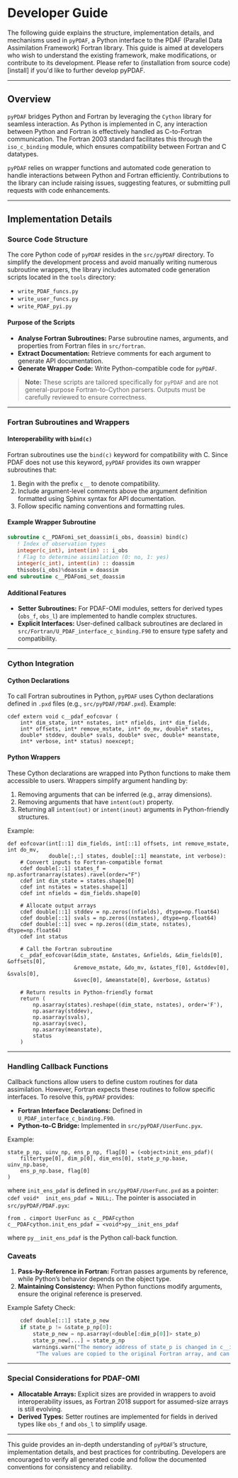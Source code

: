 # Developer Guide

The following guide explains the structure, implementation details, and mechanisms used in `pyPDAF`, a Python interface to the PDAF (Parallel Data Assimilation Framework) Fortran library. This guide is aimed at developers who wish to understand the existing framework, make modifications, or contribute to its development. Please refer to (installation from source code)[install] if you'd like to further develop pyPDAF.

---

## Overview

`pyPDAF` bridges Python and Fortran by leveraging the `Cython` library for seamless interaction. As Python is implemented in C, any interaction between Python and Fortran is effectively handled as C-to-Fortran communication. The Fortran 2003 standard facilitates this through the `iso_c_binding` module, which ensures compatibility between Fortran and C datatypes.

`pyPDAF` relies on wrapper functions and automated code generation to handle interactions between Python and Fortran efficiently. Contributions to the library can include raising issues, suggesting features, or submitting pull requests with code enhancements.

---

## Implementation Details

### Source Code Structure

The core Python code of `pyPDAF` resides in the `src/pyPDAF` directory. To simplify the development process and avoid manually writing numerous subroutine wrappers, the library includes automated code generation scripts located in the `tools` directory:

- `write_PDAF_funcs.py`
- `write_user_funcs.py`
- `write_PDAF_pyi.py`

#### Purpose of the Scripts
- **Analyse Fortran Subroutines:** Parse subroutine names, arguments, and properties from Fortran files in `src/fortran`.
- **Extract Documentation:** Retrieve comments for each argument to generate API documentation.
- **Generate Wrapper Code:** Write Python-compatible code for `pyPDAF`.

> **Note:** These scripts are tailored specifically for `pyPDAF` and are not general-purpose Fortran-to-Cython parsers. Outputs must be carefully reviewed to ensure correctness.

---

### Fortran Subroutines and Wrappers

#### Interoperability with `bind(c)`
Fortran subroutines use the `bind(c)` keyword for compatibility with C. Since PDAF does not use this keyword, `pyPDAF` provides its own wrapper subroutines that:
1. Begin with the prefix `c__` to denote compatibility.
2. Include argument-level comments above the argument definition formatted using Sphinx syntax for API documentation.
3. Follow specific naming conventions and formatting rules.

#### Example Wrapper Subroutine
```fortran
subroutine c__PDAFomi_set_doassim(i_obs, doassim) bind(c)
   ! Index of observation types
   integer(c_int), intent(in) :: i_obs
   ! Flag to determine assimilation (0: no, 1: yes)
   integer(c_int), intent(in) :: doassim
   thisobs(i_obs)%doassim = doassim
end subroutine c__PDAFomi_set_doassim
```

#### Additional Features
- **Setter Subroutines:** For PDAF-OMI modules, setters for derived types (`obs_f`, `obs_l`) are implemented to handle complex structures.
- **Explicit Interfaces:** User-defined callback subroutines are declared in `src/Fortran/U_PDAF_interface_c_binding.F90` to ensure type safety and compatibility.

---

### Cython Integration

#### Cython Declarations
To call Fortran subroutines in Python, `pyPDAF` uses Cython declarations defined in `.pxd` files (e.g., `src/pyPDAF/PDAF.pxd`). Example:
```cython
cdef extern void c__pdaf_eofcovar (
    int* dim_state, int* nstates, int* nfields, int* dim_fields,
    int* offsets, int* remove_mstate, int* do_mv, double* states,
    double* stddev, double* svals, double* svec, double* meanstate,
    int* verbose, int* status) noexcept;
```

#### Python Wrappers
These Cython declarations are wrapped into Python functions to make them accessible to users. Wrappers simplify argument handling by:
1. Removing arguments that can be inferred (e.g., array dimensions).
2. Removing arguments that have `intent(out)` property.
3. Returning all `intent(out)` or `intent(inout)` arguments in Python-friendly structures.

Example:
```cython
def eofcovar(int[::1] dim_fields, int[::1] offsets, int remove_mstate, int do_mv, 
             double[:,:] states, double[::1] meanstate, int verbose):
    # Convert inputs to Fortran-compatible format
    cdef double[::1] states_f = np.asfortranarray(states).ravel(order="F")
    cdef int dim_state = states.shape[0]
    cdef int nstates = states.shape[1]
    cdef int nfields = dim_fields.shape[0]

    # Allocate output arrays
    cdef double[::1] stddev = np.zeros((nfields), dtype=np.float64)
    cdef double[::1] svals = np.zeros((nstates), dtype=np.float64)
    cdef double[::1] svec = np.zeros((dim_state, nstates), dtype=np.float64)
    cdef int status

    # Call the Fortran subroutine
    c__pdaf_eofcovar(&dim_state, &nstates, &nfields, &dim_fields[0], &offsets[0], 
                     &remove_mstate, &do_mv, &states_f[0], &stddev[0], &svals[0], 
                     &svec[0], &meanstate[0], &verbose, &status)

    # Return results in Python-friendly format
    return (
        np.asarray(states).reshape((dim_state, nstates), order='F'),
        np.asarray(stddev),
        np.asarray(svals),
        np.asarray(svec),
        np.asarray(meanstate),
        status
    )
```

---

### Handling Callback Functions

Callback functions allow users to define custom routines for data assimilation. However, Fortran expects these routines to follow specific interfaces. To resolve this, `pyPDAF` provides:
- **Fortran Interface Declarations:** Defined in `U_PDAF_interface_c_binding.F90`.
- **Python-to-C Bridge:** Implemented in `src/pyPDAF/UserFunc.pyx`.

Example:
```cython
state_p_np, uinv_np, ens_p_np, flag[0] = (<object>init_ens_pdaf)(
    filtertype[0], dim_p[0], dim_ens[0], state_p_np.base, uinv_np.base, 
    ens_p_np.base, flag[0]
)
```
where `init_ens_pdaf` is defined in `src/pyPDAF/UserFunc.pxd` as a pointer: `cdef void*  init_ens_pdaf = NULL;`. The pointer is associated in `src/pyPDAF/PDAF.pyx`:
```cython
from . cimport UserFunc as c__PDAFcython
c__PDAFcython.init_ens_pdaf = <void*>py__init_ens_pdaf
```
where `py__init_ens_pdaf` is the Python call-back function.

### Caveats
1. **Pass-by-Reference in Fortran:** Fortran passes arguments by reference, while Python’s behavior depends on the object type.
2. **Maintaining Consistency:** When Python functions modify arguments, ensure the original reference is preserved.

Example Safety Check:
```python
    cdef double[::1] state_p_new
    if state_p != &state_p_np[0]:
        state_p_new = np.asarray(<double[:dim_p[0]]> state_p)
        state_p_new[...] = state_p_np
        warnings.warn("The memory address of state_p is changed in c__init_ens_pdaf." 
         "The values are copied to the original Fortran array, and can slow-down the system.", RuntimeWarning)
```

---

### Special Considerations for PDAF-OMI

- **Allocatable Arrays:** Explicit sizes are provided in wrappers to avoid interoperability issues, as Fortran 2018 support for assumed-size arrays is still evolving.
- **Derived Types:** Setter routines are implemented for fields in derived types like `obs_f` and `obs_l` to simplify usage.

---

This guide provides an in-depth understanding of `pyPDAF`’s structure, implementation details, and best practices for contributing. Developers are encouraged to verify all generated code and follow the documented conventions for consistency and reliability.